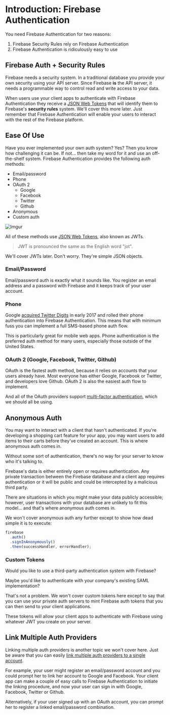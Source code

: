 # Introduction: Firebase Authentication

You need Firebase Authentication for two reasons:

1. Firebase Security Rules rely on Firebase Authentication
2. Firebase Authentication is ridiculously easy to use

## Firebase Auth + Security Rules

Firebase needs a security system. In a traditional database you provide your own security using your API server. Since Firebase **is** the API server, it needs a programmable way to control read and write access to your data.

When users use your client apps to authenticate with Firebase Authentication they receive a [JSON Web Tokens](https://jwt.io/) that will identify them to Firebase's **security rules** system. We'll cover this more later. Just remember that Firebase Authentication will enable your users to interact with the rest of the Firebase platform.

## Ease Of Use

Have you ever implemented your own auth system? Yes? Then you know how challenging it can be. If not... then take my word for it and use an off-the-shelf system. Firebase Authentication provides the following auth methods:

* Email/password
* Phone
* OAuth 2
  * Google
  * Facebook
  * Twitter
  * Github
* Anonymous
* Custom auth

![Imgur](https://i.imgur.com/5K9DW4z.png)

All of these methods use [JSON Web Tokens](https://jwt.io/), also known as JWTs.

> JWT is pronounced the same as the English word "jot".

We'll cover JWTs later. Don't worry. They're simple JSON objects.

### Email/Password

Email/password auth is exactly what it sounds like. You register an email address and a password with Firebase and it keeps track of your user account.

### Phone

Google [acquired Twitter Digits](https://firebase.googleblog.com/2017/01/FabricJoinsGoogle17.html) in early 2017 and rolled their phone authentication into Firebase Authentication. This means that with minimum fuss you can implement a full SMS-based phone auth flow.

This is particularly great for mobile web apps. Phone authentication is the preferred auth method for many users, especially those outside of the United States.

### OAuth 2 \(Google, Facebook, Twitter, Github\)

OAuth is the fastest auth method, because it relies on accounts that your users already have. Most everyone has either Google, Facebook or Twitter, and developers love Github. OAuth 2 is also the easiest auth flow to implement.

And all of the OAuth providers support [multi-factor authentication](https://en.wikipedia.org/wiki/Multi-factor_authentication), which we should all be using.

## Anonymous Auth

You may want to interact with a client that hasn't authenticated. If you're developing a shopping cart feature for your app, you may want users to add items to their carts before they've created an account. This is where anonymous auth comes in.

Without some sort of authentication, there's no way for your server to know who it's talking to.

Firebase's data is either entirely open or requires authentication. Any private transaction between the Firebase database and a client app requires authentication or it will be public and could be intercepted by a malicious third party.

There are situations in which you might make your data publicly accessible; however, user transactions with your database are unlikely to fit this model... and that's where anonymous auth comes in.

We won't cover anonymous auth any further except to show how dead simple it is to execute:

```javascript
firebase
  .auth()
  .signInAnonymously()
  .then(successHandler, errorHandler);
```

### Custom Tokens

Would you like to use a third-party authentication system with Firebase?

Maybe you'd like to authenticate with your company's existing SAML implementation?

That's not a problem. We won't cover custom tokens here except to say that you can use your private auth servers to mint Firebase auth tokens that you can then send to your client applications.

These tokens will allow your client apps to authenticate with Firebase using whatever JWT you create on your server.

## Link Multiple Auth Providers

Linking multiple auth providers is another topic we won't cover here. Just be aware that you can easily [link multiple auth providers to a single account](https://firebase.google.com/docs/auth/web/account-linking).

For example, your user might register an email/password account and you could prompt her to link her account to Google and Facebook. Your client app can make a couple of easy calls to Firebase Authentication to initiate the linking procedure, and now your user can sign in with Google, Facebook, Twitter or Github.

Alternatively, if your user signed up with an OAuth account, you can prompt her to register a linked email/password combination.

